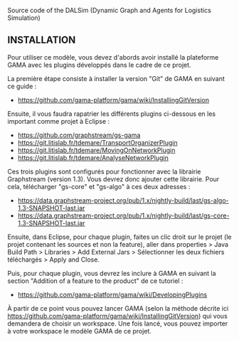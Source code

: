 Source code of the DALSim (Dynamic Graph and Agents for Logistics Simulation)


INSTALLATION
------------

Pour utiliser ce modèle, vous devez d'abords avoir installé la plateforme GAMA avec les plugins développés dans le cadre de ce projet.

La première étape consiste à installer la version "Git" de GAMA en suivant ce guide :
- https://github.com/gama-platform/gama/wiki/InstallingGitVersion

Ensuite, il vous faudra rapatrier les différents plugins ci-dessous en les important comme projet à Eclipse :
- https://github.com/graphstream/gs-gama
- https://git.litislab.fr/tdemare/TransportOrganizerPlugin
- https://git.litislab.fr/tdemare/MovingOnNetworkPlugin
- https://git.litislab.fr/tdemare/AnalyseNetworkPlugin

Ces trois plugins sont configurés pour fonctionner avec la librairie Graphstream (version 1.3). Vous devrez donc ajouter cette librairie. Pour cela, télécharger "gs-core" et "gs-algo" à ces deux adresses :
- https://data.graphstream-project.org/pub/1.x/nightly-build/last/gs-algo-1.3-SNAPSHOT-last.jar
- https://data.graphstream-project.org/pub/1.x/nightly-build/last/gs-core-1.3-SNAPSHOT-last.jar

Ensuite, dans Eclipse, pour chaque plugin, faites un clic droit sur le projet (le projet contenant les sources et non la feature), aller dans properties > Java Build Path > Libraries > Add External Jars > Sélectionner les deux fichiers téléchargés > Apply and Close.

Puis, pour chaque plugin, vous devrez les inclure à GAMA en suivant la section "Addition of a feature to the product" de ce tutoriel :
- https://github.com/gama-platform/gama/wiki/DevelopingPlugins

À partir de ce point vous pouvez lancer GAMA (selon la méthode décrite ici https://github.com/gama-platform/gama/wiki/InstallingGitVersion) qui vous demandera de choisir un workspace. Une fois lancé, vous pouvez importer à votre workspace le modèle GAMA de ce projet.